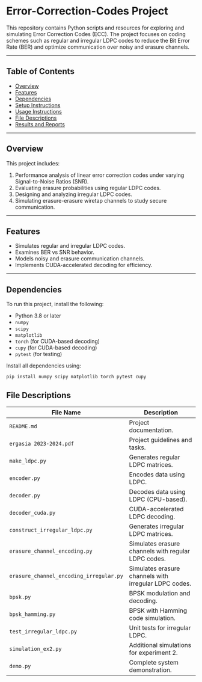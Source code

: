 # Error-Correction-Codes Project

This repository contains Python scripts and resources for exploring and simulating Error Correction Codes (ECC). The project focuses on coding schemes such as regular and irregular LDPC codes to reduce the Bit Error Rate (BER) and optimize communication over noisy and erasure channels.

---

## Table of Contents
- [Overview](#overview)
- [Features](#features)
- [Dependencies](#dependencies)
- [Setup Instructions](#setup-instructions)
- [Usage Instructions](#usage-instructions)
- [File Descriptions](#file-descriptions)
- [Results and Reports](#results-and-reports)
---

## Overview

This project includes:
1. Performance analysis of linear error correction codes under varying Signal-to-Noise Ratios (SNR).
2. Evaluating erasure probabilities using regular LDPC codes.
3. Designing and analyzing irregular LDPC codes.
4. Simulating erasure-erasure wiretap channels to study secure communication.

---

## Features

- Simulates regular and irregular LDPC codes.
- Examines BER vs SNR behavior.
- Models noisy and erasure communication channels.
- Implements CUDA-accelerated decoding for efficiency.

---

## Dependencies

To run this project, install the following:
- Python 3.8 or later
- `numpy`
- `scipy`
- `matplotlib`
- `torch` (for CUDA-based decoding)
- `cupy` (for CUDA-based decoding)
- `pytest` (for testing)

Install all dependencies using:
```bash
pip install numpy scipy matplotlib torch pytest cupy
```

## File Descriptions

| File Name                       | Description                                                                 |
|---------------------------------|-----------------------------------------------------------------------------|
| `README.md`                     | Project documentation.                                                     |
| `ergasia 2023-2024.pdf`         | Project guidelines and tasks.                                              |
| `make_ldpc.py`                  | Generates regular LDPC matrices.                                           |
| `encoder.py`                    | Encodes data using LDPC.                                                   |
| `decoder.py`                    | Decodes data using LDPC (CPU-based).                                       |
| `decoder_cuda.py`               | CUDA-accelerated LDPC decoding.                                            |
| `construct_irregular_ldpc.py`   | Generates irregular LDPC matrices.                                         |
| `erasure_channel_encoding.py`   | Simulates erasure channels with regular LDPC codes.                        |
| `erasure_channel_encoding_irregular.py` | Simulates erasure channels with irregular LDPC codes.             |
| `bpsk.py`                       | BPSK modulation and decoding.                                              |
| `bpsk_hamming.py`               | BPSK with Hamming code simulation.                                         |
| `test_irregular_ldpc.py`        | Unit tests for irregular LDPC.                                             |
| `simulation_ex2.py`             | Additional simulations for experiment 2.                                   |
| `demo.py`                       | Complete system demonstration.                                             |
